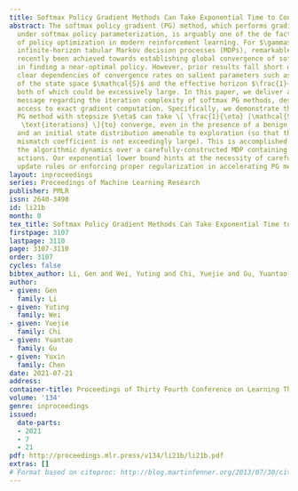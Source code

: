 ```yaml
---
title: Softmax Policy Gradient Methods Can Take Exponential Time to Converge
abstract: The softmax policy gradient (PG) method, which performs gradient ascent
  under softmax policy parameterization, is arguably one of the de facto implementations
  of policy optimization in modern reinforcement learning. For $\gamma$-discounted
  infinite-horizon tabular Markov decision processes (MDPs), remarkable progress has
  recently been achieved towards establishing global convergence of softmax PG methods
  in finding a near-optimal policy. However, prior results fall short of delineating
  clear dependencies of convergence rates on salient parameters such as the cardinality
  of the state space $\mathcal{S}$ and the effective horizon $\frac{1}{1-\gamma}$,
  both of which could be excessively large. In this paper, we deliver a pessimistic
  message regarding the iteration complexity of softmax PG methods, despite assuming
  access to exact gradient computation. Specifically, we demonstrate that the softmax
  PG method with stepsize $\eta$ can take \[ \frac{1}{\eta} |\mathcal{S}|^{2^{\Omega\big(\frac{1}{1-\gamma}\big)}}
   \text{iterations} \]{to} converge, even in the presence of a benign policy initialization
  and an initial state distribution amenable to exploration (so that the distribution
  mismatch coefficient is not exceedingly large). This is accomplished by characterizing
  the algorithmic dynamics over a carefully-constructed MDP containing only three
  actions. Our exponential lower bound hints at the necessity of carefully adjusting
  update rules or enforcing proper regularization in accelerating PG methods.
layout: inproceedings
series: Proceedings of Machine Learning Research
publisher: PMLR
issn: 2640-3498
id: li21b
month: 0
tex_title: Softmax Policy Gradient Methods Can Take Exponential Time to Converge
firstpage: 3107
lastpage: 3110
page: 3107-3110
order: 3107
cycles: false
bibtex_author: Li, Gen and Wei, Yuting and Chi, Yuejie and Gu, Yuantao and Chen, Yuxin
author:
- given: Gen
  family: Li
- given: Yuting
  family: Wei
- given: Yuejie
  family: Chi
- given: Yuantao
  family: Gu
- given: Yuxin
  family: Chen
date: 2021-07-21
address:
container-title: Proceedings of Thirty Fourth Conference on Learning Theory
volume: '134'
genre: inproceedings
issued:
  date-parts:
  - 2021
  - 7
  - 21
pdf: http://proceedings.mlr.press/v134/li21b/li21b.pdf
extras: []
# Format based on citeproc: http://blog.martinfenner.org/2013/07/30/citeproc-yaml-for-bibliographies/
---
```

